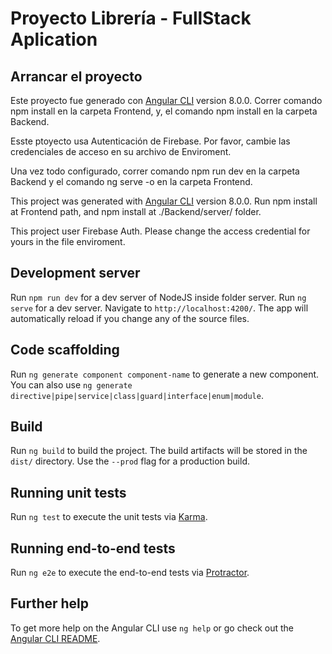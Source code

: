 # Proyecto Librería - FullStack Aplication

## Arrancar el proyecto

Este proyecto fue generado con [Angular CLI](https://github.com/angular/angular-cli) version 8.0.0.
Correr comando npm install en la carpeta Frontend, y, el comando npm install en la carpeta Backend.

Esste ptoyecto usa Autenticación de Firebase. Por favor, cambie las credenciales de acceso en su archivo de Enviroment.

Una vez todo configurado, correr comando npm run dev en la carpeta Backend y el comando ng serve -o en la carpeta Frontend.

This project was generated with [Angular CLI](https://github.com/angular/angular-cli) version 8.0.0.
Run npm install at Frontend path, and npm install at ./Backend/server/ folder.

This project user Firebase Auth. Please change the access credential for yours in the file enviroment.

## Development server
Run `npm run dev` for a dev server of NodeJS inside folder server.
Run `ng serve` for a dev server. Navigate to `http://localhost:4200/`. The app will automatically reload if you change any of the source files.

## Code scaffolding

Run `ng generate component component-name` to generate a new component. You can also use `ng generate directive|pipe|service|class|guard|interface|enum|module`.

## Build

Run `ng build` to build the project. The build artifacts will be stored in the `dist/` directory. Use the `--prod` flag for a production build.

## Running unit tests

Run `ng test` to execute the unit tests via [Karma](https://karma-runner.github.io).

## Running end-to-end tests

Run `ng e2e` to execute the end-to-end tests via [Protractor](http://www.protractortest.org/).

## Further help

To get more help on the Angular CLI use `ng help` or go check out the [Angular CLI README](https://github.com/angular/angular-cli/blob/master/README.md).
